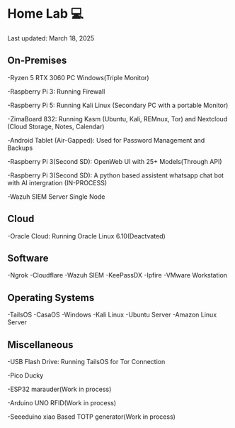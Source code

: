 # Home Lab 💻
Last updated: March 18, 2025

## On-Premises
-Ryzen 5 RTX 3060 PC Windows(Triple  Monitor)

-Raspberry Pi 3: Running Firewall

-Raspberry Pi 5: Running Kali Linux (Secondary PC with a portable Monitor)

-ZimaBoard 832: Running Kasm (Ubuntu, Kali, REMnux, Tor) and Nextcloud (Cloud Storage, Notes, Calendar)

-Android Tablet (Air-Gapped): Used for Password Management and Backups

-Raspberry Pi 3(Second SD): OpenWeb UI with 25+ Models(Through API)

-Raspberry Pi 3(Second SD): A python based assistent whatsapp chat bot with AI intergration (IN-PROCESS)

-Wazuh SIEM Server Single Node

## Cloud
-Oracle Cloud: Running Oracle Linux 6.10(Deactvated)

## Software
-Ngrok
-Cloudflare
-Wazuh SIEM
-KeePassDX
-Ipfire
-VMware Workstation

## Operating Systems
-TailsOS
-CasaOS
-Windows
-Kali Linux
-Ubuntu Server
-Amazon Linux Server

## Miscellaneous
-USB Flash Drive: Running TailsOS for Tor Connection

-Pico Ducky

-ESP32 marauder(Work in process)

-Arduino UNO RFID(Work in process)

-Seeeduino xiao Based TOTP generator(Work in process)

